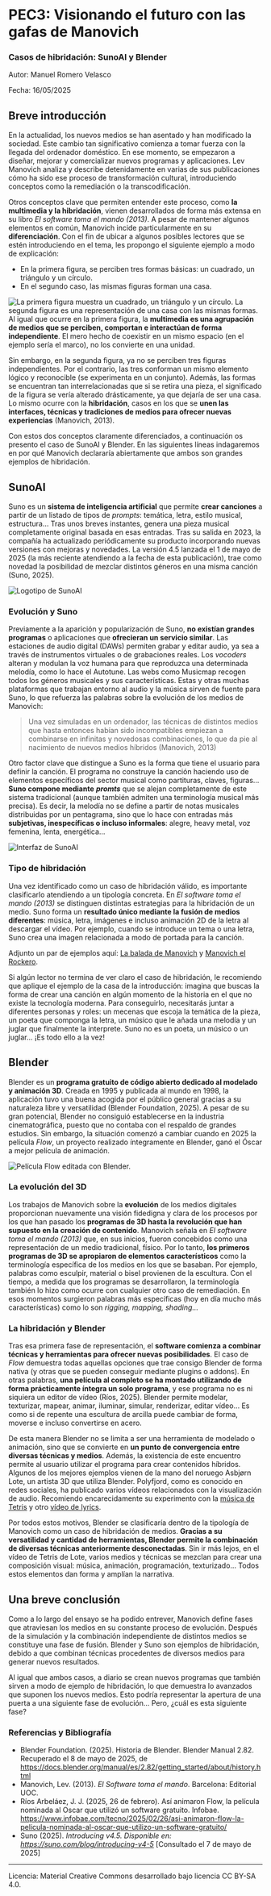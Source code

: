 # PEC3: Visionando el futuro con las gafas de Manovich 

### Casos de hibridación: SunoAI y Blender

Autor: Manuel Romero Velasco 


Fecha: 16/05/2025


## Breve introducción

En la actualidad, los nuevos medios se han asentado y han modificado la sociedad. Este cambio tan significativo comienza a tomar fuerza con la llegada del ordenador doméstico. En ese momento, se empezaron a diseñar, mejorar y comercializar nuevos programas y aplicaciones. Lev Manovich analiza y describe detenidamente en varias de sus publicaciones cómo ha sido ese proceso de transformación cultural, introduciendo conceptos como la remediación o la transcodificación.

Otros conceptos clave que permiten entender este proceso, como **la multimedia y la hibridación**, vienen desarrollados de forma más extensa en su libro *El software toma el mando (2013)*. A pesar de mantener algunos elementos en común, Manovich incide particularmente en su **diferenciación**. Con el fin de ubicar a algunos posibles lectores que se estén introduciendo en el tema, les propongo el siguiente ejemplo a modo de explicación:
- En la primera figura, se perciben tres formas básicas: un cuadrado, un triángulo y un círculo.
- En el segundo caso, las mismas figuras forman una casa. 

![La primera figura muestra un cuadrado, un triángulo y un círculo. La segunda figura es una representación de una casa con las mismas formas.](https://github.com/mromerovela/PEC3_Manovich_Reloaded/blob/main/Figuras%20Casa.jpg?raw=true "Figuras Multimedia e Hibridación") 
Al igual que ocurre en la primera figura, la **multimedia es una agrupación de medios que se perciben, comportan e interactúan de forma independiente**. El mero hecho de coexistir en un mismo espacio (en el ejemplo sería el marco), no los convierte en una unidad.

Sin embargo, en la segunda figura, ya no se perciben tres figuras independientes. Por el contrario, las tres conforman un mismo elemento lógico y reconocible (se experimenta en un conjunto). Además, las formas se encuentran tan interrelacionadas que si se retira una pieza, el significado de la figura se vería alterado drásticamente, ya que dejaría de ser una casa. Lo mismo ocurre con la **hibridación**, casos en los que se **unen las interfaces, técnicas y tradiciones de medios para ofrecer nuevas experiencias** (Manovich, 2013).

Con estos dos conceptos claramente diferenciados, a continuación os presento el caso de SunoAI y Blender. En las siguientes líneas indagaremos en por qué Manovich declararía abiertamente que ambos son grandes ejemplos de hibridación. 



## SunoAI

Suno es un **sistema de inteligencia artificial** que permite **crear canciones** a partir de un listado de tipos de *prompts*:  temática, letra, estilo musical, estructura… Tras unos breves instantes, genera una pieza musical completamente original basada en esas entradas. Tras su salida en 2023, la compañía ha actualizado periódicamente su producto incorporando nuevas versiones con mejoras y novedades. La versión 4.5 lanzada el 1 de mayo de 2025 (la más reciente atendiendo a la fecha de esta publicación), trae como novedad la posibilidad de mezclar distintos géneros en una misma canción (Suno, 2025).

![Logotipo de SunoAI](https://industriamusical.com/wp-content/uploads/2024/06/Suno.png "Logotipo de SunoAI") 

### Evolución y Suno ###
Previamente a la aparición y popularización de Suno, **no existían grandes programas** o aplicaciones que **ofrecieran un servicio similar**. Las estaciones de audio digital (DAWs) permiten grabar y editar audio, ya sea a través de instrumentos virtuales o de grabaciones reales. Los *vocoders* alteran y modulan la voz humana para que reproduzca una determinada melodía, como lo hace el Autotune. Las webs como Musicmap recogen todos los géneros musicales y sus características. Estas y otras muchas plataformas que trabajan entorno al audio y la música sirven de fuente para Suno, lo que refuerza las palabras sobre la evolución de los medios de Manovich:

> Una vez simuladas en un ordenador, las técnicas de distintos medios que hasta entonces habían sido incompatibles empiezan a combinarse en infinitas y novedosas combinaciones, lo que da pie al nacimiento de nuevos medios híbridos (Manovich, 2013)

Otro factor clave que distingue a Suno es la forma que tiene el usuario para definir la canción. El programa no construye la canción haciendo uso de elementos específicos del sector musical como partituras, claves, figuras… **Suno compone mediante** ***promts*** que se alejan completamente de este sistema tradicional (aunque también admiten una terminología musical más precisa). Es decir, la melodía no se define a partir de notas musicales distribuidas por un pentagrama, sino que lo hace con entradas más **subjetivas, inespecíficas o incluso informales**: alegre, heavy metal, voz femenina, lenta, energética…

![Interfaz de SunoAI](https://www.zdnet.com/a/img/resize/be8ac0f37c1e35d5fadc4cbc94a2a987404f39d1/2024/12/24/fe913fc8-3150-473f-8ffe-66908bc77c63/figure-7-how-to-generate-your-own-music-with-the-ai-powered-suno.jpg?auto=webp&width=1280 "Interfaz de SunoAI") 

### Tipo de hibridación ###
Una vez identificado como un caso de hibridación válido, es importante clasificarlo atendiendo a un tipología concreta. En *El software toma el mando (2013)* se distinguen distintas estrategias para la hibridación de un medio. Suno forma un **resultado único mediante la fusión de medios diferentes**: música, letra, imágenes e incluso animación 2D de la letra al descargar el vídeo. Por ejemplo, cuando se introduce un tema o una letra, Suno crea una imagen relacionada a modo de portada para la canción.

Adjunto un par de ejemplos aquí: [La balada de Manovich](https://suno.com/s/1g3XOSdBznyDn7Aj) y [Manovich el Rockero](https://suno.com/s/HJC7RjzBSxjmLMHO).

Si algún lector no termina de ver claro el caso de hibridación, le recomiendo que aplique el ejemplo de la casa de la introducción: imagina que buscas la forma de crear una canción en algún momento de la historia en el que no existe la tecnología moderna. Para conseguirlo, necesitarás juntar a diferentes personas y roles: un mecenas que escoja la temática de la pieza, un poeta que componga la letra, un músico que le añada una melodía y un juglar que finalmente la interprete. Suno no es un poeta, un músico o un juglar… ¡Es todo ello a la vez!

## Blender

Blender es un **programa gratuito de código abierto dedicado al modelado y animación 3D**. Creada en 1995 y publicada al mundo en 1998, la aplicación tuvo una buena acogida por el público general gracias a su naturaleza libre y versatilidad (Blender Foundation, 2025). A pesar de su gran potencial, Blender no consiguió establecerse en la industria cinematográfica, puesto que no contaba con el respaldo de grandes estudios. Sin embargo, la situación comenzó a cambiar cuando en 2025 la película *Flow*, un proyecto realizado íntegramente en Blender, ganó el Óscar a mejor película de animación.

![Película Flow editada con Blender.](https://www.cined.com/content/uploads/2025/03/making_of_flow-wip_in_blender.jpg "Flow en Blender") 

### La evolución del 3D ###
Los trabajos de Manovich sobre la **evolución** de los medios digitales proporcionan nuevamente una visión fidedigna y clara de los procesos por los que han pasado los **programas de 3D hasta la revolución que han supuesto en la creación de contenido**. Manovich señala en *El software toma el mando (2013)* que, en sus inicios, fueron concebidos como una representación de un medio tradicional, físico. Por lo tanto, **los primeros programas de 3D se apropiaron de elementos característicos** como la terminología específica de los medios en los que se basaban. Por ejemplo, palabras como esculpir, material o bisel provienen de la escultura. Con el tiempo, a medida que los programas se desarrollaron, la terminología también lo hizo como ocurre con cualquier otro caso de remediación. En esos momentos surgieron palabras más específicas (hoy en día mucho más características) como lo son *rigging, mapping, shading…*

### La hibridación y Blender ###
Tras esa primera fase de representación, el **software comienza a combinar técnicas y herramientas para ofrecer nuevas posibilidades**. El caso de *Flow* demuestra todas aquellas opciones que trae consigo Blender de forma nativa (y otras que se pueden conseguir mediante plugins o addons). En otras palabras, **una película al completo se ha montado utilizando de forma prácticamente íntegra un solo programa**, y ese programa no es ni siquiera un editor de vídeo (Ríos, 2025). Blender permite modelar, texturizar, mapear, animar, iluminar, simular, renderizar, editar vídeo… Es como si de repente una escultura de arcilla puede cambiar de forma, moverse e incluso convertirse en acero.

De esta manera Blender no se limita a ser una herramienta de modelado o animación, sino que se convierte en **un punto de convergencia entre diversas técnicas y medios**. Además, la existencia de este encuentro permite al usuario utilizar el programa para crear contenidos híbridos. Algunos de los mejores ejemplos vienen de la mano del noruego Asbjørn Lote, un artista 3D que utiliza Blender. Polyfjord, como es conocido en redes sociales, ha publicado varios vídeos relacionados con la visualización de audio. Recomiendo encarecidamente su experimento con la [música de Tetris](https://www.youtube.com/watch?v=It9DOTaFA7Q&ab_channel=Polyfjord) y otro [vídeo de lyrics](https://www.youtube.com/shorts/NvRIje-xmuQ).

Por todos estos motivos, Blender se clasificaría dentro de la tipología de Manovich como un caso de hibridación de medios. **Gracias a su versatilidad y cantidad de herramientas, Blender permite la combinación de diversas técnicas anteriormente desconectadas**. Sin ir más lejos, en el vídeo de Tetris de Lote, varios medios y técnicas se mezclan para crear una composición visual: música, animación, programación, texturizado… Todos estos elementos dan forma y amplían la narrativa.

## Una breve conclusión

Como a lo largo del ensayo se ha podido entrever, Manovich define fases que atraviesan los medios en su constante proceso de evolución. Después de la simulación y la combinación independiente de distintos medios se constituye una fase de fusión. Blender y Suno son ejemplos de hibridación, debido a que combinan técnicas procedentes de diversos medios para generar nuevos resultados.

Al igual que ambos casos, a diario se crean nuevos programas que también sirven a modo de ejemplo de hibridación, lo que demuestra lo avanzados que suponen los nuevos medios. Esto podría representar la apertura de una puerta a una siguiente fase de evolución… Pero, ¿cuál es esta siguiente fase?

### Referencias y Bibliografía

* Blender Foundation. (2025). Historia de Blender. Blender Manual 2.82. Recuperado el 8 de mayo de 2025, de https://docs.blender.org/manual/es/2.82/getting_started/about/history.html
* Manovich, Lev. (2013). *El Software toma el mando*. Barcelona: Editorial UOC.
* Ríos Arbeláez, J. J. (2025, 26 de febrero). Así animaron Flow, la película nominada al Oscar que utilizó un software gratuito. Infobae. https://www.infobae.com/tecno/2025/02/26/asi-animaron-flow-la-pelicula-nominada-al-oscar-que-utilizo-un-software-gratuito/
* Suno (2025). *Introducing v4.5. Disponible en: https://suno.com/blog/introducing-v4-5* [Consultado el 7 de mayo de 2025]

----

Licencia: Material Creative Commons desarrollado bajo licencia CC BY-SA 4.0.
